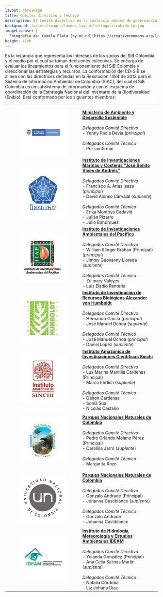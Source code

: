 ```yaml
---
layout: heroImage
title: Comités directivo y técnico
description: El Comité directivo es la instancia máxima de gobernandza del SiB Colombia
background: /assets/images/fondos_layout/tetragoniscaNido_cp.jpg
imageLicense: |
  Fotografía de: Camila Plata [by-nc-nd](https://creativecommons.org/licenses/by-nc-nd/2.0/)  vía [Flickr](https://www.flickr.com/photos/camisilver/) 
height: 41vh
---
```


Es la instancia que representa los intereses de los socios del SiB Colombia y el medio por el cual se toman decisiones colectivas. Se encarga de evaluar los lineamientos para el funcionamiento del SiB Colombia y direccionar las estrategias y recursos. 
La conformación del CD-SiB se alinea con las directrices definidas en la Resolución 1484 de 2013 para el Sistema de Información Ambiental de Colombia (SIAC), del cual el SiB Colombia es un subsistema de información y con el esquema de coordinación de la Estrategia Nacional del Inventario de la Biodiversidad (Enibio). Está conformado por los siguientes miembros:

|     |      |
|-----|------|
|<figure class="image is-128x128"><img style="padding-left: 0px; padding-bottom: 0px; padding-right: 0px; padding-top: 0px; float: right; text-align: center;" src="/assets/images/logosEntidades/MADS.png"></figure>|[**Ministerio de Ambiente y Desarrollo Sostenible**](http://www.minambiente.gov.co/)<br><br>_Delegados Comité Directivo_<br> - Yenny Paola Devia  (_principal_)<br><br>_Delegados Comité Técnico_<br>- Por confirmar <br>|
|<figure class="image is-128x128"><img style="padding-left: 0px; padding-bottom: 0px; padding-right: 0px; padding-top: 0px; float: right; text-align: center;" src="/assets/images/logosEntidades/Invemar.jpg"></figure>|[**Instituto de Investigaciones Marinas y Costeras "José Benito Vives de Andreis"**](http://www.invemar.org.co/)<br><br>_Delegados Comité Directivo_<br> - Francisco A. Arias Isaza (_principal_)<br> - David Alonso Carvajal (_suplente_)<br><br>_Delegados Comité Técnico_<br>- Erika Montoya Cadavid<br>- Julián Pizarro<br>- Julio Bohorquez<br>|
|<figure class="image is-128x128"><img src="/assets/images/logosEntidades/IIAP.jpg"></figure>|[**Instituto de Investigaciones Ambientales del Pacífico**](https://iiap.org.co/)<br><br>_Delegados Comité Directivo_<br> - William Klinger Brahan (Principal) (_principal_)<br> - Jimmy Geovanny Lloreda (_suplente_)<br><br>_Delegados Comité Técnico_<br>- Zulmary Valoyes <br>- Luis Eladio Rentería<br>|
|<figure class="image is-128x128"><img src="/assets/images/logosEntidades/InstitutoHumboldt.jpg"></figure>|[**Instituto de Investigación de Recursos Biológicos Alexander von Humboldt**](http://www.humboldt.org.co/es/)<br><br>_Delegados Comité Directivo_<br> - Hernando Garcia (_principal_)<br> - José Manuel Ochoa (_suplente_)<br><br>_Delegados Comité Técnico_<br>- José Manuel Ochoa (_principal_)<br>- Daniel Lopez (_suplente_)<br>|
|<figure class="image is-128x128"><img src="/assets/images/logosEntidades/SINCHI.jpg"></figure>|[**Instituto Amazónico de Investigaciones Científicas Sinchi**](http://www.sinchi.org.co/)<br><br>_Delegados Comité Directivo_<br> - Luz Marina Mantilla Cárdenas (Principal) <br> - Marco Ehrlich (_suplente_)<br><br>_Delegados Comité Técnico_<br>- Dairon Cardenas <br>- Sonia Sua <br>- Nicolás Castaño <br>|
|<figure class="image is-128x128"><img src="/assets/images/logosEntidades/PNN.jpg"></figure>|[**Parques Nacionales Naturales de Colombia**](http://www.parquesnacionales.gov.co/portal/es/)<br><br>_Delegados Comité Directivo_<br> - Pedro Orlando Molano Pérez (Principal) <br> - Carolina Jarro (_suplente_)<br><br>_Delegados Comité Técnico_<br>- Margarita Rozo <br>|
|<figure class="image is-128x128"><img src="/assets/images/logosEntidades/UN.jpg"></figure>|[**Parques Nacionales Naturales de Colombia**](http://unal.edu.co/)<br><br>_Delegados Comité Directivo_<br> - Gonzalo Andrade (Principal) <br> - Johanna Castiblanco (_suplente_)<br><br>_Delegados Comité Técnico_<br>- Gonzalo Andrade <br>- Johanna Castiblanco<br>|
|<figure class="image is-128x128"><img src="/assets/images/logosEntidades/IDEAM.jpg"></figure>|[**Instituto de Hidrología, Meteorología y Estudios Ambientales IDEAM**](http://www.ideam.gov.co/)<br><br>_Delegados Comité Directivo_<br> - Yolanda González (Principal) <br> - Ana Celia Salinas Martín (_suplente_)<br><br>_Delegados Comité Técnico_<br>- Natalia Córdoba <br>- Liz Johana Díaz<br>|
